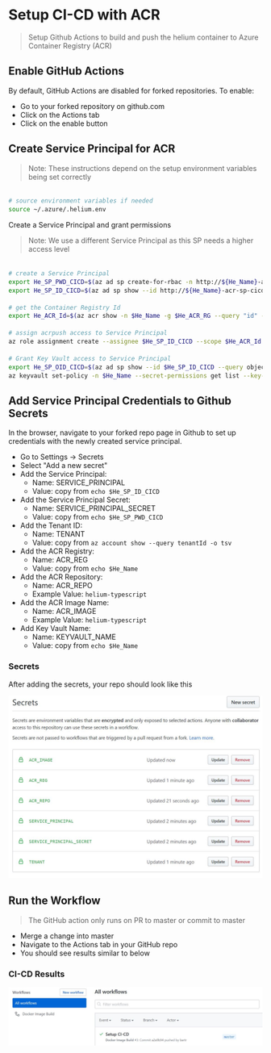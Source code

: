 # Setup CI-CD with ACR

> Setup Github Actions to build and push the helium container to Azure Container Registry (ACR)

## Enable GitHub Actions

By default, GitHub Actions are disabled for forked repositories. To enable:

- Go to your forked repository on github.com
- Click on the Actions tab
- Click on the enable button

## Create Service Principal for ACR

> Note: These instructions depend on the setup environment variables being set correctly

```bash

# source environment variables if needed
source ~/.azure/.helium.env

```

Create a Service Principal and grant permissions

> Note: We use a different Service Principal as this SP needs a higher access level

```bash

# create a Service Principal
export He_SP_PWD_CICD=$(az ad sp create-for-rbac -n http://${He_Name}-acr-sp-cicd --query password -o tsv)
export He_SP_ID_CICD=$(az ad sp show --id http://${He_Name}-acr-sp-cicd --query appId -o tsv)

# get the Container Registry Id
export He_ACR_Id=$(az acr show -n $He_Name -g $He_ACR_RG --query "id" -o tsv)

# assign acrpush access to Service Principal
az role assignment create --assignee $He_SP_ID_CICD --scope $He_ACR_Id --role acrpush

# Grant Key Vault access to Service Principal
export He_SP_OID_CICD=$(az ad sp show --id $He_SP_ID_CICD --query objectId -o tsv)
az keyvault set-policy -n $He_Name --secret-permissions get list --key-permissions get list --object-id $He_SP_OID_CICD

```

## Add Service Principal Credentials to Github Secrets

In the browser, navigate to your forked repo page in Github to set up credentials with the newly created service principal.

- Go to Settings -> Secrets
- Select "Add a new secret"
- Add the Service Principal:
  - Name: SERVICE_PRINCIPAL
  - Value: copy from `echo $He_SP_ID_CICD`
- Add the Service Principal Secret:
  - Name: SERVICE_PRINCIPAL_SECRET
  - Value: copy from `echo $He_SP_PWD_CICD`
- Add the Tenant ID:
  - Name: TENANT
  - Value: copy from `az account show --query tenantId -o tsv`
- Add the ACR Registry:
  - Name: ACR_REG
  - Value: copy from `echo $He_Name`
- Add the ACR Repository:
  - Name: ACR_REPO
  - Example Value: `helium-typescript`
- Add the ACR Image Name:
  - Name: ACR_IMAGE
  - Example Value: `helium-typescript`
- Add Key Vault Name:
  - Name: KEYVAULT_NAME
  - Value: copy from `echo $He_Name`

### Secrets

After adding the secrets, your repo should look like this

![alt text](../images/githubactions-acr-secrets.jpg "Add Github Secret")

## Run the Workflow

> The GitHub action only runs on PR to master or commit to master

- Merge a change into master
- Navigate to the Actions tab in your GitHub repo
- You should see results similar to below

### CI-CD Results

![alt text](../images/githubactions-run.jpg "Successful Workflow Run")
